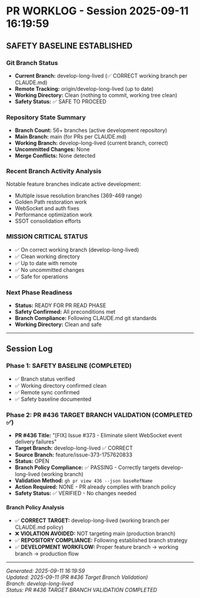# PR WORKLOG - Session 2025-09-11 16:19:59

## SAFETY BASELINE ESTABLISHED

### Git Branch Status
- **Current Branch:** develop-long-lived (✅ CORRECT working branch per CLAUDE.md)
- **Remote Tracking:** origin/develop-long-lived (up to date)
- **Working Directory:** Clean (nothing to commit, working tree clean)
- **Safety Status:** ✅ SAFE TO PROCEED

### Repository State Summary
- **Branch Count:** 56+ branches (active development repository)
- **Main Branch:** main (for PRs per CLAUDE.md)
- **Working Branch:** develop-long-lived (current branch, correct)
- **Uncommitted Changes:** None
- **Merge Conflicts:** None detected

### Recent Branch Activity Analysis
Notable feature branches indicate active development:
- Multiple issue resolution branches (369-469 range)
- Golden Path restoration work
- WebSocket and auth fixes
- Performance optimization work
- SSOT consolidation efforts

### MISSION CRITICAL STATUS
- ✅ On correct working branch (develop-long-lived)
- ✅ Clean working directory 
- ✅ Up to date with remote
- ✅ No uncommitted changes
- ✅ Safe for operations

### Next Phase Readiness
- **Status:** READY FOR PR READ PHASE
- **Safety Confirmed:** All preconditions met
- **Branch Compliance:** Following CLAUDE.md git standards
- **Working Directory:** Clean and safe

---

## Session Log

### Phase 1: SAFETY BASELINE (COMPLETED)
- ✅ Branch status verified
- ✅ Working directory confirmed clean
- ✅ Remote sync confirmed
- ✅ Safety baseline documented

### Phase 2: PR #436 TARGET BRANCH VALIDATION (COMPLETED ✅)
- **PR #436 Title:** "[FIX] Issue #373 - Eliminate silent WebSocket event delivery failures"
- **Target Branch:** develop-long-lived ✅ CORRECT
- **Source Branch:** feature/issue-373-1757620833
- **Status:** OPEN
- **Branch Policy Compliance:** ✅ PASSING - Correctly targets develop-long-lived (working branch)
- **Validation Method:** `gh pr view 436 --json baseRefName`
- **Action Required:** NONE - PR already complies with branch policy
- **Safety Status:** ✅ VERIFIED - No changes needed

#### Branch Policy Analysis
- ✅ **CORRECT TARGET:** develop-long-lived (working branch per CLAUDE.md policy)
- ❌ **VIOLATION AVOIDED:** NOT targeting main (production branch)
- ✅ **REPOSITORY COMPLIANCE:** Following established branch strategy
- ✅ **DEVELOPMENT WORKFLOW:** Proper feature branch → working branch → production flow

---

*Generated: 2025-09-11 16:19:59*  
*Updated: 2025-09-11 (PR #436 Target Branch Validation)*  
*Branch: develop-long-lived*  
*Status: PR #436 TARGET BRANCH VALIDATION COMPLETED*